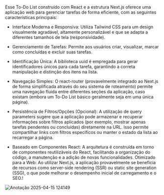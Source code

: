 Esse To-Do List construído com React e a estrutura Next.js oferece uma aplicação web para gerenciar tarefas de forma eficiente, com as seguintes características principais:

* Interface Moderna e Responsiva: Utiliza Tailwind CSS para um design visualmente agradável, altamente personalizável e que se adapta a diferentes tamanhos de tela (responsividade).
  
* Gerenciamento de Tarefas: Permite aos usuários criar, visualizar, marcar como concluídas e excluir suas tarefas.

* Identificação Única: A biblioteca uuid é empregada para gerar identificadores únicos para cada tarefa, garantindo a correta manipulação e distinção dos itens na lista.

* Navegação Simples: O react-router (provavelmente integrado ao Next.js de forma simplificada através do seu sistema de roteamento) permite uma navegação fluida entre diferentes seções da aplicação, caso existam (embora um To-Do List básico geralmente seja em uma única página).

* Persistência de Filtros/Opções (Opcional): A utilização de query parameters sugere que a aplicação pode armazenar e recuperar informações sobre filtros aplicados (por exemplo, mostrar apenas tarefas pendentes ou concluídas) diretamente na URL. Isso permite compartilhar links com filtros específicos ou manter o estado da lista ao recarregar a página.

* Baseado em Componentes React: A arquitetura é construída em torno de componentes reutilizáveis do React, facilitando a organização do código, a manutenção e a adição de novas funcionalidades.
Otimizado para a Web: Ao utilizar Next.js, a aplicação provavelmente se beneficia de recursos como server-side rendering (SSR) ou static site generation (SSG), o que pode melhorar o desempenho inicial de carregamento e o SEO.!

![Anotação 2025-04-15 124149](https://github.com/user-attachments/assets/325098ca-2731-46be-bbb2-657058fe474a)

